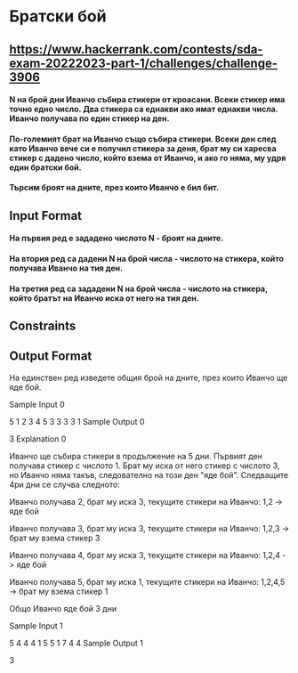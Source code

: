 # Братски бой
## https://www.hackerrank.com/contests/sda-exam-20222023-part-1/challenges/challenge-3906

#### N на брой дни Иванчо събира стикери от кроасани. Всеки стикер има точно едно число. Два стикера са еднакви ако имат еднакви числа. Иванчо получава по един стикер на ден. 
#### По-големият брат на Иванчо също събира стикери. Всеки ден след като Иванчо вече си е получил стикера за деня, брат му си харесва стикер с дадено число, който взема от Иванчо, и ако го няма, му удря един братски бой. 
#### Търсим броят на дните, през които Иванчо е бил бит.

## Input Format

#### На първия ред е зададено числото N - броят на дните. 
#### На втория ред са дадени N на брой числа  - числото на стикера, който получава Иванчо на тия ден. 
#### На третия ред са зададени N на брой числа  - числото на стикера, който братът на Иванчо иска от него на тия ден.

## Constraints



## Output Format

На единствен ред изведете общия брой на дните, през които Иванчо ще яде бой.

Sample Input 0

5
1 2 3 4 5
3 3 3 3 1
Sample Output 0

3
Explanation 0

Иванчо ще събира стикери в продължение на 5 дни. Първият ден получава стикер с числото 1. Брат му иска от него стикер с числото 3, но Иванчо няма такъв, следователно на този ден "яде бой". Следващите 4ри дни се случва следното:

Иванчо получава 2, брат му иска 3, текущите стикери на Иванчо: 1,2 -> яде бой

Иванчо получава 3, брат му иска 3, текущите стикери на Иванчо: 1,2,3 -> брат му взема стикер 3

Иванчо получава 4, брат му иска 3, текущите стикери на Иванчо: 1,2,4 -> яде бой

Иванчо получава 5, брат му иска 1, текущите стикери на Иванчо: 1,2,4,5 -> брат му взема стикер 1

Общо Иванчо яде бой 3 дни

Sample Input 1

5
4 4 4 1 5 
5 1 7 4 4
Sample Output 1

3
